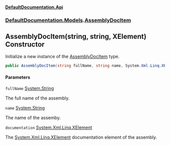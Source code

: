 #### [DefaultDocumentation\.Api](../../../index.md 'index')
### [DefaultDocumentation\.Models](../../../index.md#DefaultDocumentation.Models 'DefaultDocumentation\.Models').[AssemblyDocItem](index.md 'DefaultDocumentation\.Models\.AssemblyDocItem')

## AssemblyDocItem\(string, string, XElement\) Constructor

Initialize a new instance of the [AssemblyDocItem](index.md 'DefaultDocumentation\.Models\.AssemblyDocItem') type\.

```csharp
public AssemblyDocItem(string fullName, string name, System.Xml.Linq.XElement? documentation);
```
#### Parameters

<a name='DefaultDocumentation.Models.AssemblyDocItem.AssemblyDocItem(string,string,System.Xml.Linq.XElement).fullName'></a>

`fullName` [System\.String](https://docs.microsoft.com/en-us/dotnet/api/System.String 'System\.String')

The full name of the assembly\.

<a name='DefaultDocumentation.Models.AssemblyDocItem.AssemblyDocItem(string,string,System.Xml.Linq.XElement).name'></a>

`name` [System\.String](https://docs.microsoft.com/en-us/dotnet/api/System.String 'System\.String')

The name of the assemby\.

<a name='DefaultDocumentation.Models.AssemblyDocItem.AssemblyDocItem(string,string,System.Xml.Linq.XElement).documentation'></a>

`documentation` [System\.Xml\.Linq\.XElement](https://docs.microsoft.com/en-us/dotnet/api/System.Xml.Linq.XElement 'System\.Xml\.Linq\.XElement')

The [System\.Xml\.Linq\.XElement](https://docs.microsoft.com/en-us/dotnet/api/System.Xml.Linq.XElement 'System\.Xml\.Linq\.XElement') documentation element of the assembly\.